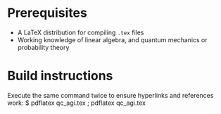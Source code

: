 # Prerequisites
  * A LaTeX distribution for compiling `.tex` files
  * Working knowledge of linear algebra, and quantum mechanics or probability theory

# Build instructions
Execute the same command twice to ensure hyperlinks and references work:
$ pdflatex qc_agi.tex ; pdflatex qc_agi.tex
